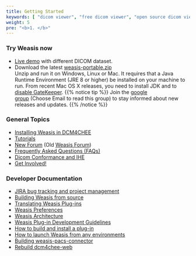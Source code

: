 ```yaml
---
title: Getting Started
keywords: [ "dicom viewer", "free dicom viewer", "open source dicom viewer", "weasis dicom viewer",  "multi-platform dicom viewer", "dicom", "pacs", "pacs viewer", "clinical viewer", "radiolgical viewer", "linux dicom viewer",  "mac dicom viewer" ]
weight: 5
pre: "<b>1. </b>"
---
```


### Try Weasis now
- [Live demo](../demo) with different DICOM dataset.
- Download the latest <a  href="https://sourceforge.net/projects/dcm4che/files/Weasis" target="_blank" class="btn btn-default">weasis-portable.zip <i class="fa fa-download"></i></a><br>
Unzip and run it on Windows, Linux or Mac. It requires that a Java Runtime Environment (JRE 8 or higher) be installed on your machine to run. From recent Mac OS X releases, you need to install JDK and to <a target="_blank" href="https://www.tekrevue.com/tip/gatekeeper-macos-sierra/">disable GateKeeper</a>.
{{% notice tip %}}
Join the <a target="_blank" href="http://groups.google.com/forum/#!forum/weasis">google group</a> (Choose Email to read this group) to stay informed about new releases and updates.
{{% /notice %}}

### General Topics

- [Installing Weasis in DCM4CHEE](dcm4chee)
- [Tutorials](../tutorials)
- <a target="_blank" href="http://groups.google.com/group/dcm4che">New Forum</a> (Old <a target="_blank" href="http://forums.dcm4che.org/jiveforums/forum.jspa?forumID=29&start=0">Weasis Forum</a>)
- [Frequently Asked Questions (FAQs)](../faq)
- [Dicom Conformance and IHE](../basics/dicom)
- [Get Involved!](../get-involved)

### Developer Documentation

-   <a target="_blank" href="http://www.dcm4che.org/jira/browse/WEA">JIRA bug tracking and project management</a>
-   [Building Weasis from source](building-weasis)
-   [Translating Weasis Plug-ins](translating)
-   [Weasis Preferences](../basics/customize/preferences)
-   [Weasis Architecture](../basics/architecture)
-   [Weasis Plug-in Development Guidelines](guidelines)
-   [How to build and install a plug-in](../basics/customize/build-plugins)
-   [How to launch Weasis from any environments](../basics/customize/integration)
-   <a target="_blank" href="https://github.com/nroduit/weasis-pacs-connector#build-weasis-pacs-connector">Building weasis-pacs-connector</a>
-   [Rebuild dcm4chee-web](../basics/customize/rebuild-dcm4chee-web)
